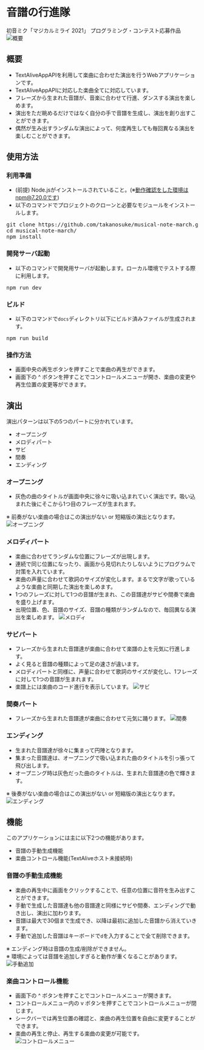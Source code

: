 # 音譜の行進隊
初音ミク「マジカルミライ 2021」 プログラミング・コンテスト応募作品
![概要](https://user-images.githubusercontent.com/38162502/135104803-7e1e9d42-7b06-4401-8c62-17a81e3f1aae.png)

## 概要
* TextAliveAppAPIを利用して楽曲に合わせた演出を行うWebアプリケーションです。
* TextAliveAppAPIに対応した楽曲全てに対応しています。
* フレーズから生まれた音譜が、音楽に合わせて行進、ダンスする演出を楽しめます。
* 演出をただ眺めるだけではなく自分の手で音譜を生成し、演出を創り出すことができます。
* 偶然が生み出すランダムな演出によって、何度再生しても毎回異なる演出を楽しむことができます。

## 使用方法
### 利用準備
* (前提) Node.jsがインストールされていること。(※動作確認をした環境はnpm@7.20.0です)
* 以下のコマンドでプロジェクトのクローンと必要なモジュールをインストールします。
<pre>
git clone https://github.com/takanosuke/musical-note-march.git
cd musical-note-march/
npm install
</pre>

### 開発サーバ起動
* 以下のコマンドで開発用サーバが起動します。ローカル環境でテストする際に利用します。
<pre>
npm run dev
</pre>

### ビルド
* 以下のコマンドで<code>docs</code>ディレクトリ以下にビルド済みファイルが生成されます。
<pre>
npm run build
</pre>

### 操作方法
* 画面中央の再生ボタンを押すことで楽曲の再生ができます。
* 画面下の ^ ボタンを押すことでコントロールメニューが開き、楽曲の変更や再生位置の変更等ができます。

## 演出
演出パターンは以下の5つのパートに分かれています。
* オープニング
* メロディパート
* サビ
* 間奏
* エンディング

### オープニング
* 灰色の曲のタイトルが画面中央に徐々に吸い込まれていく演出です。吸い込まれた後にそこから1つ目のフレーズが生まれます。

※ 前奏がない楽曲の場合はこの演出がない or 短縮版の演出となります。
![オープニング](https://user-images.githubusercontent.com/38162502/135092518-d697801b-3b89-4f6f-a1fd-f366338de3ae.gif)

### メロディパート
* 楽曲に合わせてランダムな位置にフレーズが出現します。
* 連続で同じ位置になったり、画面から見切れたりしないようにプログラムで対策を入れています。
* 楽曲の声量に合わせて歌詞のサイズが変化します。まるで文字が歌っているような楽曲と同期した演出を楽しめます。
* 1つのフレーズに対して1つの音譜が生まれ、この音譜達がサビや間奏で楽曲を盛り上げます。
* 出現位置、色、音譜のサイズ、音譜の種類がランダムなので、毎回異なる演出を楽しめます。
![メロディ](https://user-images.githubusercontent.com/38162502/135092504-3ed32bbe-4328-40d0-8915-e69d400eb078.gif)

### サビパート
* フレーズから生まれた音譜達が楽曲に合わせて楽譜の上を元気に行進します。
* よく見ると音譜の種類によって足の速さが違います。
* メロディパートと同様に、声量に合わせて歌詞のサイズが変化し、1フレーズに対して1つの音譜が生まれます。
* 楽譜上には楽曲のコード進行を表示しています。
![サビ](https://user-images.githubusercontent.com/38162502/135092528-b05bd54a-e9d7-41bf-8301-b36729293006.gif)

### 間奏パート
* フレーズから生まれた音譜達が楽曲に合わせて元気に踊ります。
![間奏](https://user-images.githubusercontent.com/38162502/135092551-134ad959-bb4a-47c4-b4a5-bc1c7b937d13.gif)

### エンディング
* 生まれた音譜達が徐々に集まって円陣となります。
* 集まった音譜達は、オープニングで吸い込まれた曲のタイトルを引っ張って飛び出します。
* オープニング時は灰色だった曲のタイトルは、生まれた音譜達の色で輝きます。

※ 後奏がない楽曲の場合はこの演出がない or 短縮版の演出となります。
![エンディング](https://user-images.githubusercontent.com/38162502/135092785-7364203e-589c-4bc3-abe5-7843cf08c752.gif)

## 機能
このアプリケーションには主に以下2つの機能があります。
* 音譜の手動生成機能
* 楽曲コントロール機能(TextAliveホスト未接続時)

### 音譜の手動生成機能
* 楽曲の再生中に画面をクリックすることで、任意の位置に音符を生み出すことができます。
* 手動で生成した音譜達も他の音譜達と同様にサビや間奏、エンディングで動き出し、演出に加わります。
* 音譜は最大で30個まで生成でき、以降は最初に追加した音譜から消えていきます。
* 手動で追加した音譜はキーボードで<code>d</code>を入力することで全て削除できます。

※ エンディング時は音譜の生成/削除ができません。  
※ 環境によっては音譜を追加しすぎると動作が重くなることがあります。
![手動追加](https://user-images.githubusercontent.com/38162502/135092544-5c6980dc-326d-41d1-ba0d-98ae74e2f164.gif)

### 楽曲コントロール機能
* 画面下の ^ ボタンを押すことでコントロールメニューが開きます。
* コントロールメニュー内の v ボタンを押すことでコントロールメニューが閉じます。
* シークバーでは再生位置の確認と、楽曲の再生位置を自由に変更することができます。
* 楽曲の再生と停止、再生する楽曲の変更が可能です。
![コントロールメニュー](https://user-images.githubusercontent.com/38162502/135110750-5a11e28d-09e6-4909-8424-02b3a9a5a0b6.jpeg)

